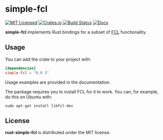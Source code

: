 # simple-fcl

[![MIT Licensed](https://img.shields.io/crates/l/simple-fcl.svg?maxAge=3600)](./LICENSE)
[![Crates.io](https://img.shields.io/crates/v/simple-fcl.svg?maxAge=3600)](https://crates.io/crates/simple-fcl)
[![Build Status](https://travis-ci.org/adnanademovic/simple-fcl.svg?branch=master)](https://travis-ci.org/adnanademovic/simple-fcl)
[![Docs](https://docs.rs/simple-fcl/badge.svg)](https://docs.rs/simple-fcl)

**simple-fcl** implements Rust bindings for a subset of
[FCL](https://github.com/mariusmuja/flann) functionality.

## Usage

You can add the crate to your project with:

```toml
[dependencies]
simple-fcl = "0.0.3"
```

Usage examples are provided in the documentation.

The package requires you to install FCL for it to work. You can, for example,
do this on Ubuntu with:

```
sudo apt-get install libfcl-dev
```

## License

**rust-simple-fcl** is distributed under the MIT license.
